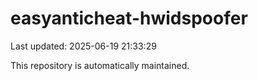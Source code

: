 # easyanticheat-hwidspoofer

Last updated: 2025-06-19 21:33:29

This repository is automatically maintained.
